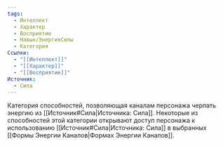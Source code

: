```yaml
---
tags:
  - Интеллект
  - Характер
  - Восприятие
  - Навык/ЭнергияСилы
  - Категория
Ссылки:
  - "[[Интеллект]]"
  - "[[Характер]]"
  - "[[Восприятие]]"
Источник:
  - Сила
---
```

Категория способностей, позволяющая каналам персонажа черпать энергию из [[Источник#Сила|Источника: Сила]]. Некоторые из способностей этой категории открывают доступ персонажа к использованию [[Источник#Сила|Источника: Сила]] в выбранных [[Формы Энергии Каналов|Формах Энергии Каналов]]. 